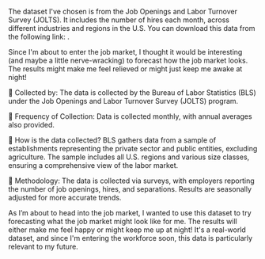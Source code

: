 The dataset I've chosen is from the Job Openings and Labor Turnover Survey (JOLTS). It includes the number of hires each month, across different industries and regions in the U.S. You can download this data from the following link: .



Since I'm about to enter the job market, I thought it would be interesting (and maybe a little nerve-wracking) to forecast how the job market looks. The results might make me feel relieved or might just keep me awake at night!





 Collected by: The data is collected by the Bureau of Labor Statistics (BLS) under the Job Openings and Labor Turnover Survey (JOLTS) program.

 Frequency of Collection: Data is collected monthly, with annual averages also provided.

 How is the data collected? BLS gathers data from a sample of establishments representing the private sector and public entities, excluding agriculture. The sample includes all U.S. regions and various size classes, ensuring a comprehensive view of the labor market.

 Methodology: The data is collected via surveys, with employers reporting the number of job openings, hires, and separations. Results are seasonally adjusted for more accurate trends.



As I’m about to head into the job market, I wanted to use this dataset to try forecasting what the job market might look like for me. The results will either make me feel happy or might keep me up at night! It's a real-world dataset, and since I'm entering the workforce soon, this data is particularly relevant to my future.